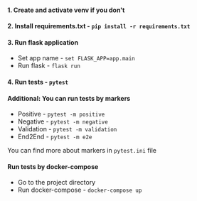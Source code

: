 #### 1. Create and activate venv if you don't

#### 2. Install requirements.txt - `pip install -r requirements.txt`

#### 3. Run flask application
- Set app name - `set FLASK_APP=app.main`
- Run flask - `flask run`

#### 4. Run tests - `pytest`

#### Additional: You can run tests by markers
- Positive - `pytest -m positive`
- Negative - `pytest -m negative`
- Validation - `pytest -m validation`
- End2End - `pytest -m e2e`
 
You can find more about markers in `pytest.ini` file

#### Run tests by docker-compose
- Go to the project directory
- Run docker-compose - ``docker-compose up``